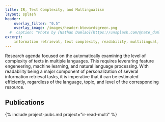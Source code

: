 ```yaml
---
title: IR, Text Complexity, and Multingualism
layout: splash
header:
    overlay_filter: "0.5"
    overlay_image: /images/header-btowardsgreen.png
  #  caption: "Photo by [Nathan Dumlao](https://unsplash.com/@nate_dumlao?utm_source=unsplash&utm_medium=referral&utm_content=creditCopyText) on [Unsplash](https://unsplash.com/s/photos/pages?utm_source=unsplash&utm_medium=referral&utm_content=creditCopyText)"
excerpt:
    information retrieval, text complexity, readability, multilingual, machine learning, natural language processing
---
```

Research agenda focused on the automatically examining the level of complexity of texts in multiple languages. This requires leveraring feature engeneering, machine learning, and natural language processing. With readability being a major component of personalization of several information retrieval tasks, it is imperative that it can be estimated efficiently, regardless of the language, topic, and level of the corresponding resource.

## Publications
{% include project-pubs.md project="ir-read-multi" %}
